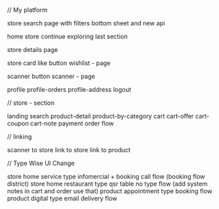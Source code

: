 // My platform

store search page with filters bottom sheet and new api

home store continue exploring last section

store details page

store card like button
wishlist - page

scanner button
scanner - page

profile
profile-orders
profile-address
logout

// store - section

landing
search
product-detail
product-by-category
cart
cart-offer
cart-coupon
cart-note
payment
order flow

// linking

scanner to store
link to store
link to product

// Type Wise UI Change

store home service type infomercial + booking call flow (booking flow district)
store home restaurant type qsr table no type flow (add system notes in cart and order use that)
product appointment type booking flow
product digital type email delivery flow
